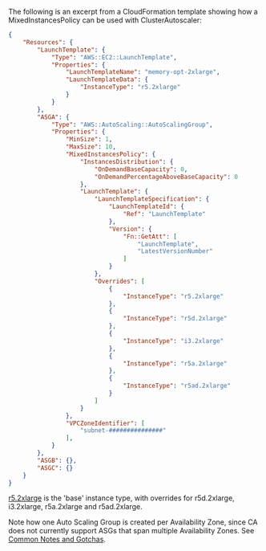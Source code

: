 The following is an excerpt from a CloudFormation template showing how a MixedInstancesPolicy can be used with ClusterAutoscaler:

```json
{
    "Resources": {
        "LaunchTemplate": {
            "Type": "AWS::EC2::LaunchTemplate",
            "Properties": {
                "LaunchTemplateName": "memory-opt-2xlarge",
                "LaunchTemplateData": {
                    "InstanceType": "r5.2xlarge"
                }
            }
        },
        "ASGA": {
            "Type": "AWS::AutoScaling::AutoScalingGroup",
            "Properties": {
                "MinSize": 1,
                "MaxSize": 10,
                "MixedInstancesPolicy": {
                    "InstancesDistribution": {
                        "OnDemandBaseCapacity": 0,
                        "OnDemandPercentageAboveBaseCapacity": 0
                    },
                    "LaunchTemplate": {
                        "LaunchTemplateSpecification": {
                            "LaunchTemplateId": {
                                "Ref": "LaunchTemplate"
                            },
                            "Version": {
                                "Fn::GetAtt": [
                                    "LaunchTemplate",
                                    "LatestVersionNumber"
                                ]
                            }
                        },
                        "Overrides": [
                            {
                                "InstanceType": "r5.2xlarge"
                            },
                            {
                                "InstanceType": "r5d.2xlarge"
                            },
                            {
                                "InstanceType": "i3.2xlarge"
                            },
                            {
                                "InstanceType": "r5a.2xlarge"
                            },
                            {
                                "InstanceType": "r5ad.2xlarge"
                            }
                        ]
                    }
                },
                "VPCZoneIdentifier": [
                    "subnet-###############"
                ],
            }
        },
        "ASGB": {},
        "ASGC": {}
    }
}
```

[r5.2xlarge](https://aws.amazon.com/ec2/instance-types/#Memory_Optimized) is the 'base' instance type, with overrides for r5d.2xlarge, i3.2xlarge, r5a.2xlarge and r5ad.2xlarge. 

Note how one Auto Scaling Group is created per Availability Zone, since CA does not currently support ASGs that span multiple Availability Zones. See [Common Notes and Gotchas](https://github.com/kubernetes/autoscaler/tree/master/cluster-autoscaler/cloudprovider/aws#common-notes-and-gotchas).
